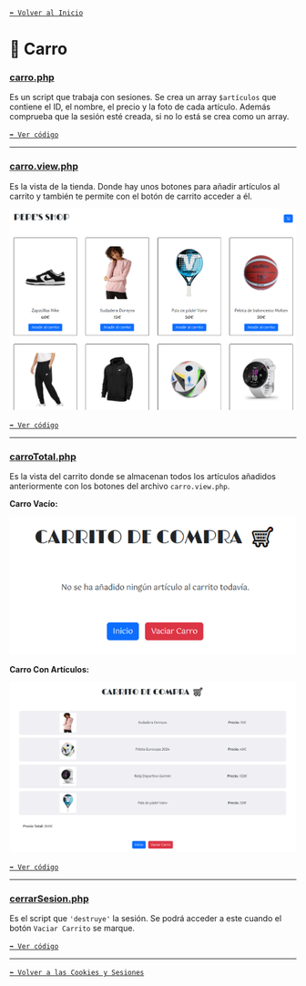 [`⬅️ Volver al Inicio`](https://github.com/13MariaNoguera/Ejercicios1-PHP "Inicio Ejercicios")
<br>

#  📂 Carro

### [carro.php](https://github.com/13MariaNoguera/Ejercicios1-PHP/tree/master/cookiesYsesiones/carro/carro.php "carro.php")
Es un script que trabaja con sesiones. Se crea un array `$artículos` que contiene el ID, el nombre, el precio y la foto de cada artículo. Además comprueba que la sesión esté creada, si no lo está se crea como un array.

[`➡️ Ver código`](https://github.com/13MariaNoguera/Ejercicios1-PHP/tree/master/cookiesYsesiones/carro/carro.php "carro.php")

---

### [carro.view.php](https://github.com/13MariaNoguera/Ejercicios1-PHP/tree/master/cookiesYsesiones/carro/carro.view.php "carro.view.php")
Es la vista de la tienda. Donde hay unos botones para añadir artículos al carrito y también te permite con el botón de carrito acceder a él.


![Carro](../visualizacion/carroView.png)

[`➡️ Ver código`](https://github.com/13MariaNoguera/Ejercicios1-PHP/tree/master/cookiesYsesiones/carro/carro.view.php "carro.view.php")

---

### [carroTotal.php](https://github.com/13MariaNoguera/Ejercicios1-PHP/tree/master/cookiesYsesiones/carro/carroTotal.php "carroTotal.php")
Es la vista del carrito donde se almacenan todos los artículos añadidos anteriormente con los botones del archivo `carro.view.php`.


**Carro Vacío:**

![Carro](../visualizacion/carroVacio.png)

**Carro Con Artículos:**

![Carro](../visualizacion/carroTotal.png)

[`➡️ Ver código`](https://github.com/13MariaNoguera/Ejercicios1-PHP/tree/master/cookiesYsesiones/carro/carro.view.php "carro.view.php")

---

### [cerrarSesion.php](https://github.com/13MariaNoguera/Ejercicios1-PHP/tree/master/cookiesYsesiones/carro/cerrarSesion.php "cerrarSesion.php")
Es el script que `'destruye'` la sesión. Se podrá acceder a este cuando el botón `Vaciar Carrito` se marque.

[`➡️ Ver código`](https://github.com/13MariaNoguera/Ejercicios1-PHP/tree/master/cookiesYsesiones/carro/cerrarSesion.php "cerrarSesion.php")

---

[`⬅️ Volver a las Cookies y Sesiones`](https://github.com/13MariaNoguera/Ejercicios1-PHP/tree/master/formularios "Cookies y Sesiones")
